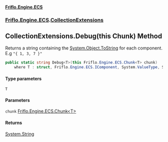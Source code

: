 #### [Friflo.Engine.ECS](index.md 'index')
### [Friflo.Engine.ECS](Friflo.Engine.ECS.md 'Friflo.Engine.ECS').[CollectionExtensions](CollectionExtensions.md 'Friflo.Engine.ECS.CollectionExtensions')

## CollectionExtensions.Debug<T>(this Chunk<T>) Method

Returns a string containing the [System.Object.ToString](https://docs.microsoft.com/en-us/dotnet/api/System.Object.ToString 'System.Object.ToString') for each component.<br/>
E.g `"{ 1, 3, 7 }"`

```csharp
public static string Debug<T>(this Friflo.Engine.ECS.Chunk<T> chunk)
    where T : struct, Friflo.Engine.ECS.IComponent, System.ValueType, System.ValueType;
```
#### Type parameters

<a name='Friflo.Engine.ECS.CollectionExtensions.Debug_T_(thisFriflo.Engine.ECS.Chunk_T_).T'></a>

`T`
#### Parameters

<a name='Friflo.Engine.ECS.CollectionExtensions.Debug_T_(thisFriflo.Engine.ECS.Chunk_T_).chunk'></a>

`chunk` [Friflo.Engine.ECS.Chunk&lt;](Chunk_T_.md 'Friflo.Engine.ECS.Chunk<T>')[T](CollectionExtensions.Debug_T_(thisChunk_T_).md#Friflo.Engine.ECS.CollectionExtensions.Debug_T_(thisFriflo.Engine.ECS.Chunk_T_).T 'Friflo.Engine.ECS.CollectionExtensions.Debug<T>(this Friflo.Engine.ECS.Chunk<T>).T')[&gt;](Chunk_T_.md 'Friflo.Engine.ECS.Chunk<T>')

#### Returns
[System.String](https://docs.microsoft.com/en-us/dotnet/api/System.String 'System.String')